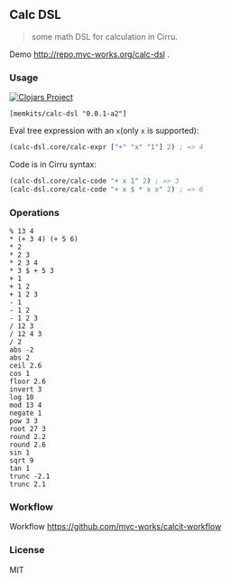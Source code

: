 
Calc DSL
----

> some math DSL for calculation in Cirru.

Demo http://repo.mvc-works.org/calc-dsl .

### Usage

[![Clojars Project](https://img.shields.io/clojars/v/memkits/calc-dsl.svg)](https://clojars.org/memkits/calc-dsl)

```edn
[memkits/calc-dsl "0.0.1-a2"]
```

Eval tree expression with an `x`(only `x` is supported):

```clojure
(calc-dsl.core/calc-expr ["+" "x" "1"] 2) ; => 4
```

Code is in Cirru syntax:

```clojure
(calc-dsl.core/calc-code "+ x 1" 2) ; => 3
(calc-dsl.core/calc-code "+ x $ * x x" 2) ; => 6
```

### Operations

```cirru
% 13 4
* (+ 3 4) (+ 5 6)
* 2
* 2 3
* 2 3 4
* 3 $ + 5 3
+ 1
+ 1 2
+ 1 2 3
- 1
- 1 2
- 1 2 3
/ 12 3
/ 12 4 3
/ 2
abs -2
abs 2
ceil 2.6
cos 1
floor 2.6
invert 3
log 10
mod 13 4
negate 1
pow 3 3
root 27 3
round 2.2
round 2.6
sin 1
sqrt 9
tan 1
trunc -2.1
trunc 2.1
```

### Workflow

Workflow https://github.com/mvc-works/calcit-workflow

### License

MIT
